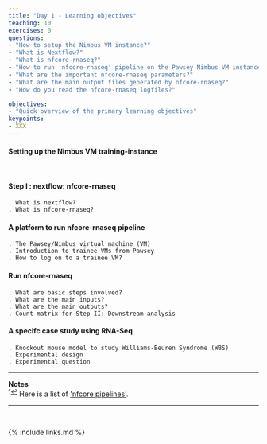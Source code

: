 ```yaml
---
title: "Day 1 - Learning objectives"
teaching: 10
exercises: 0
questions:
- "How to setup the Nimbus VM instance?"
- "What is Nextflow?"
- "What is nfcore-rnaseq?"
- "How to run 'nfcore-rnaseq' pipeline on the Pawsey Nimbus VM instance?"
- "What are the important nfcore-rnaseq parameters?"
- "What are the main output files generated by nfcore-rnaseq?"
- "How do you read the nfcore-rnaseq logfiles?"

objectives:
- "Quick overview of the primary learning objectives"
keypoints:
- XXX
---
```


#### Setting up the Nimbus VM training-instance 
```


```

#### Step I : nextflow: nfcore-rnaseq
```
. What is nextflow?
. What is nfcore-rnaseq?
```

#### A platform to run nfcore-rnaseq pipeline 
```
. The Pawsey/Nimbus virtual machine (VM)
. Introduction to trainee VMs from Pawsey
. How to log on to a trainee VM?
```

#### Run nfcore-rnaseq
```
. What are basic steps involved?
. What are the main inputs?
. What are the main outputs? 
. Count matrix for Step II: Downstream analysis
```

#### A specifc case study using RNA-Seq
```
. Knockout mouse model to study Williams-Beuren Syndrome (WBS)
. Experimental design
. Experimental question
```
___
**Notes**   
<sup id="f1">1[↩](#a1)</sup> Here is a list of ['nfcore pipelines'](https://nf-co.re/pipelines/).

___
<br>



{% include links.md %}
